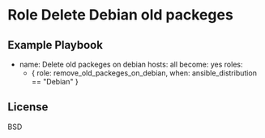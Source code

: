 Role Delete Debian old packeges
================

Example Playbook
----------------

- name: Delete old packeges on debian
  hosts: all
  become: yes
  roles:
    - { role: remove_old_packeges_on_debian, when: ansible_distribution == "Debian" }

License
----------------

BSD

